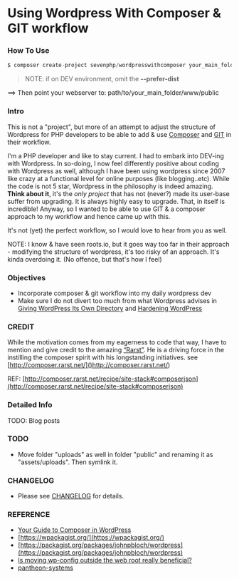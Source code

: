 Using Wordpress With Composer & GIT workflow
============================================

### How To Use

```php
$ composer create-project sevenphp/wordpresswithcomposer your_main_folder --prefer-dist
```

> NOTE: if on DEV environment, omit the **--prefer-dist**


==> Then point your webserver to: path/to/your_main_folder/www/public



### Intro

This is not a "project", but more of an attempt to adjust the structure of Wordpress for PHP developers to be able to add & use [Composer](https://getcomposer.org/) and [GIT](https://git-scm.com/) in their workflow.

I'm a PHP developer and like to stay current. I had to embark into DEV-ing with Wordpress. In so-doing, I now feel differently positive about coding with Wordpress as well, although I have been using wordpress since 2007 like crazy at a functional level for online purposes (like blogging..etc). While the code is not 5 star, Wordpress in the philosophy is indeed amazing. **Think about it**, it's the _only project_ that has not (never?) made its user-base suffer from upgrading. It is always highly easy to upgrade. That, in itself is incredible! Anyway, so I wanted to be able to use GIT & a composer approach to my workflow and hence came up with this.

It's not (yet) the perfect workflow, so I would love to hear from you as well.

NOTE: I know & have seen roots.io, but it goes way too far in their approach - modifying the structure of wordpress, it's too risky of an approach. It's kinda overdoing it. (No offence, but that's how I feel)

### Objectives
- Incorporate composer & git workflow into my daily wordpress dev
- Make sure I do not divert too much from what Wordpress advises in [Giving WordPress Its Own Directory](https://codex.wordpress.org/Giving_WordPress_Its_Own_Directory) and [Hardening WordPress](https://codex.wordpress.org/Hardening_WordPress)

### CREDIT

While the motivation comes from my eagerness to code that way, I have to mention and give credit to the amazing [“Rarst”](http://composer.rarst.net/).
He is a driving force in the instilling the composer spirit with his longstanding initiatives. see [http://composer.rarst.net/]()http://composer.rarst.net/)


REF: [http://composer.rarst.net/recipe/site-stack#composerjson](http://composer.rarst.net/recipe/site-stack#composerjson)


### Detailed Info

TODO: Blog posts

### TODO

- Move folder "uploads" as well in folder "public" and renaming it as "assets/uploads". Then symlink it.


### CHANGELOG

- Please see [CHANGELOG](CHANGELOG.md) for details.

### REFERENCE

- [Your Guide to Composer in WordPress](http://composer.rarst.net/recipe/site-stack#composerjson)
- [https://wpackagist.org/](https://wpackagist.org/)
- [https://packagist.org/packages/johnpbloch/wordpress](https://packagist.org/packages/johnpbloch/wordpress)
- [Is moving wp-config outside the web root really beneficial?](http://wordpress.stackexchange.com/questions/58391/is-moving-wp-config-outside-the-web-root-really-beneficial/74972#74972)
- [pantheon-systems](https://github.com/pantheon-systems)
